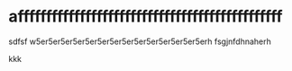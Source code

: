 # afffffffffffffffffffffffffffffffffffffffffffffff
sdfsf
w5er5er5er5er5er5er5er5er5er5er5er5er5er5erh
fsgjnfdhnaherh

kkk
